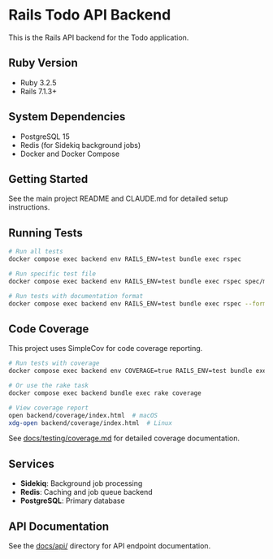 # Rails Todo API Backend

This is the Rails API backend for the Todo application.

## Ruby Version

* Ruby 3.2.5
* Rails 7.1.3+

## System Dependencies

* PostgreSQL 15
* Redis (for Sidekiq background jobs)
* Docker and Docker Compose

## Getting Started

See the main project README and CLAUDE.md for detailed setup instructions.

## Running Tests

```bash
# Run all tests
docker compose exec backend env RAILS_ENV=test bundle exec rspec

# Run specific test file
docker compose exec backend env RAILS_ENV=test bundle exec rspec spec/models/todo_spec.rb

# Run tests with documentation format
docker compose exec backend env RAILS_ENV=test bundle exec rspec --format documentation
```

## Code Coverage

This project uses SimpleCov for code coverage reporting.

```bash
# Run tests with coverage
docker compose exec backend env COVERAGE=true RAILS_ENV=test bundle exec rspec

# Or use the rake task
docker compose exec backend bundle exec rake coverage

# View coverage report
open backend/coverage/index.html  # macOS
xdg-open backend/coverage/index.html  # Linux
```

See [docs/testing/coverage.md](docs/testing/coverage.md) for detailed coverage documentation.

## Services

* **Sidekiq**: Background job processing
* **Redis**: Caching and job queue backend
* **PostgreSQL**: Primary database

## API Documentation

See the [docs/api/](../docs/api/) directory for API endpoint documentation.
